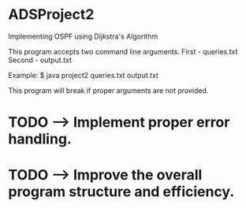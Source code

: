 ADSProject2
===========

Implementing OSPF using Dijkstra's Algorithm

This program accepts two command line arguments.
First - queries.txt
Second - output.txt

Example: $ java project2 queries.txt output.txt

This program will break if proper arguments are not provided.



# TODO --> Implement proper error handling.
# TODO --> Improve the overall program structure and efficiency.
